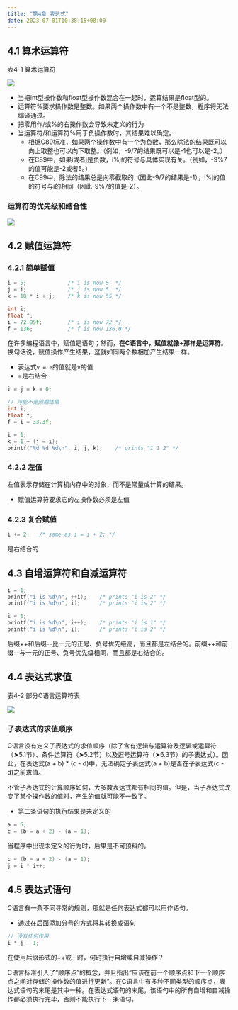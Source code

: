 ```yaml
---
title: "第4章 表达式"
date: 2023-07-01T10:38:15+08:00
---
```


## 4.1 算术运算符

表4-1 算术运算符

![](https://res.weread.qq.com/wrepub/epub_31359737_100)

- 当把int型操作数和float型操作数混合在一起时，运算结果是float型的。
- 运算符%要求操作数是整数。如果两个操作数中有一个不是整数，程序将无法编译通过。
- 把零用作/或%的右操作数会导致未定义的行为
- 当运算符/和运算符%用于负操作数时，其结果难以确定。
  - 根据C89标准，如果两个操作数中有一个为负数，那么除法的结果既可以向上取整也可以向下取整。（例如，-9/7的结果既可以是-1也可以是-2。）
  - 在C89中，如果i或者j是负数，i%j的符号与具体实现有关。（例如，-9%7的值可能是-2或者5。）
  - 在C99中，除法的结果总是向零截取的（因此-9/7的结果是-1），i%j的值的符号与i的相同（因此-9%7的值是-2）。

### 运算符的优先级和结合性

![](https://res.weread.qq.com/wrepub/epub_31359737_1170)

## 4.2 赋值运算符

### 4.2.1 简单赋值

```c
i = 5;             /* i is now 5  */
j = i;             /* j is now 5  */
k = 10 * i + j;    /* k is now 55 */

int i;
float f;
i = 72.99f;        /* i is now 72 */
f = 136;           /* f is now 136.0 */
```

在许多编程语言中，赋值是语句；然而，**在C语言中，赋值就像+那样是运算符**。换句话说，赋值操作产生结果，这就如同两个数相加产生结果一样。

- 表达式`v = e`的值就是v的值
- =是右结合

```c
i = j = k = 0;

// 可能不是预期结果
int i;
float f;
f = i = 33.3f;

i = 1;
k = 1 + (j = i);
printf("%d %d %d\n", i, j, k);    /* prints "1 1 2" */
```

### 4.2.2 左值

左值表示存储在计算机内存中的对象，而不是常量或计算的结果。

- 赋值运算符要求它的左操作数必须是左值

### 4.2.3 复合赋值

```c
i += 2;   /* same as i = i + 2; */
```

是右结合的

## 4.3 自增运算符和自减运算符

```c
i = 1;
printf("i is %d\n", ++i);    /* prints "i is 2" */
printf("i is %d\n", i);      /* prints "i is 2" */

i = 1;
printf("i is %d\n", i++);    /* prints "i is 1" */
printf("i is %d\n", i);      /* prints "i is 2" */
```

后缀++和后缀--比一元的正号、负号优先级高，而且都是左结合的。前缀++和前缀--与一元的正号、负号优先级相同，而且都是右结合的。

## 4.4 表达式求值

表4-2 部分C语言运算符表

![](https://res.weread.qq.com/wrepub/epub_31359737_149)

### 子表达式的求值顺序

C语言没有定义子表达式的求值顺序（除了含有逻辑与运算符及逻辑或运算符（➤5.1节）、条件运算符（➤5.2节）以及逗号运算符（➤6.3节）的子表达式）。因
此，在表达式(a + b) * (c - d)中，无法确定子表达式(a + b)是否在子表达式(c - d)之前求值。

不管子表达式的计算顺序如何，大多数表达式都有相同的值。但是，当子表达式改变了某个操作数的值时，产生的值就可能不一致了。

- 第二条语句的执行结果是未定义的

```c
a = 5;
c = (b = a + 2) - (a = 1);
```

当程序中出现未定义的行为时，后果是不可预料的。

```c
c = (b = a + 2) - (a = 1);
j = i * i++;
```

## 4.5 表达式语句

C语言有一条不同寻常的规则，那就是任何表达式都可以用作语句。

- 通过在后面添加分号的方式将其转换成语句

```c
// 没有任何作用
i * j - 1;
```

在使用后缀形式的++或--时，何时执行自增或自减操作？

C语言标准引入了“顺序点”的概念，并且指出“应该在前一个顺序点和下一个顺序点之间对存储的操作数的值进行更新”。在C语言中有多种不同类型的顺序点，表
达式语句的末尾是其中一种。在表达式语句的末尾，该语句中的所有自增和自减操作都必须执行完毕，否则不能执行下一条语句。
